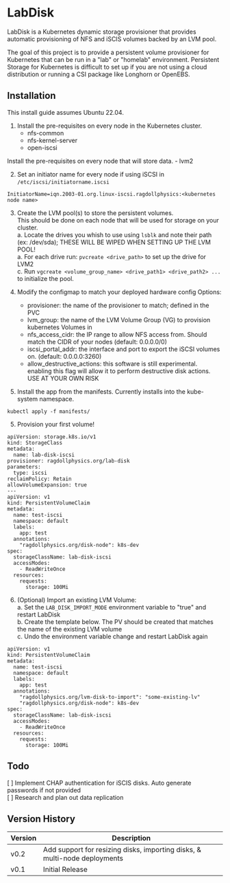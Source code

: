 # LabDisk

LabDisk is a Kubernetes dynamic storage provisioner that provides automatic provisioning of NFS and iSCIS volumes backed by an LVM pool.

The goal of this project is to provide a persistent volume provisioner for Kubernetes that can be run in a "lab" or "homelab" environment. Persistent Storage for Kubernetes is difficult to set up if you are not using a cloud distribution or running a CSI package like Longhorn or OpenEBS.

## Installation
This install guide assumes Ubuntu 22.04.

1. Install the pre-requisites on every node in the Kubernetes cluster.
    - nfs-common
    - nfs-kernel-server
    - open-iscsi

Install the pre-requisites on every node that will store data.
    - lvm2

2. Set an initiator name for every node if using iSCSI in `/etc/iscsi/initiatorname.iscsi`
```
InitiatorName=iqn.2003-01.org.linux-iscsi.ragdollphysics:<kubernetes node name>
```

3. Create the LVM pool(s) to store the persistent volumes.  
This should be done on each node that will be used for storage on your cluster.  
a. Locate the drives you whish to use using `lsblk` and note their path (ex: /dev/sda); THESE WILL BE WIPED WHEN SETTING UP THE LVM POOL!  
a. For each drive run: `pvcreate <drive_path>` to set up the drive for LVM2  
c. Run `vgcreate <volume_group_name> <drive_path1> <drive_path2> ...` to initialize the pool.  

4. Modify the configmap to match your deployed hardware config
Options:
    - provisioner: the name of the provisioner to match; defined in the PVC
    - lvm_group: the name of the LVM Volume Group (VG) to provision kubernetes Volumes in
    - nfs_access_cidr: the IP range to allow NFS access from. Should match the CIDR of your nodes (default: 0.0.0.0/0)
    - iscsi_portal_addr: the interface and port to export the iSCSI volumes on. (default: 0.0.0.0:3260)
    - allow_destructive_actions: this software is still experimental. enabling this flag will allow it to perform destructive disk actions. USE AT YOUR OWN RISK

5. Install the app from the manifests. Currently installs into the kube-system namespace.

```
kubectl apply -f manifests/
```

5. Provision your first volume!
```
apiVersion: storage.k8s.io/v1
kind: StorageClass
metadata:
  name: lab-disk-iscsi
provisioner: ragdollphysics.org/lab-disk
parameters:
  type: iscsi
reclaimPolicy: Retain
allowVolumeExpansion: true
---
apiVersion: v1
kind: PersistentVolumeClaim
metadata:
  name: test-iscsi
  namespace: default
  labels:
    app: test
  annotations:
    "ragdollphysics.org/disk-node": k8s-dev
spec:
  storageClassName: lab-disk-iscsi
  accessModes:
    - ReadWriteOnce
  resources:
    requests:
      storage: 100Mi
```

6. (Optional) Import an existing LVM Volume:  
a. Set the `LAB_DISK_IMPORT_MODE` environment variable to "true" and restart LabDisk  
b. Create the template below. The PV should be created that matches the name of the existing LVM volume  
c. Undo the environment variable change and restart LabDisk again  
```
apiVersion: v1
kind: PersistentVolumeClaim
metadata:
  name: test-iscsi
  namespace: default
  labels:
    app: test
  annotations:
    "ragdollphysics.org/lvm-disk-to-import": "some-existing-lv"
    "ragdollphysics.org/disk-node": k8s-dev
spec:
  storageClassName: lab-disk-iscsi
  accessModes:
    - ReadWriteOnce
  resources:
    requests:
      storage: 100Mi
```

## Todo
[ ] Implement CHAP authentication for iSCIS disks. Auto generate passwords if not provided  
[ ] Research and plan out data replication  


## Version History
| Version | Description                                                               |
| ------- | ------------------------------------------------------------------------- |
| v0.2    | Add support for resizing disks, importing disks, & multi-node deployments |
| v0.1    | Initial Release                                                           |